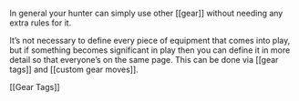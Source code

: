 
In general your hunter can simply use other [[gear]] without needing any extra rules for it.

It’s not necessary to define every piece of equipment that comes into play, but if something becomes significant in play then you can define it in more detail so that everyone’s on the same page. This can be done via [[gear tags]] and [[custom gear moves]].

[[Gear Tags]]
